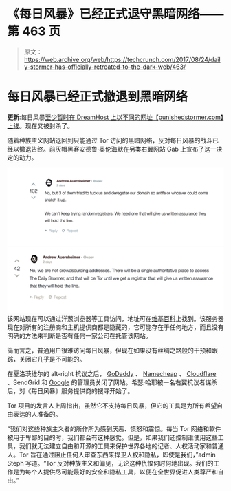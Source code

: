 # 《每日风暴》已经正式退守黑暗网络——第 463 页

> 原文：<https://web.archive.org/web/https://techcrunch.com/2017/08/24/daily-stormer-has-officially-retreated-to-the-dark-web/463/>

# 每日风暴已经正式撤退到黑暗网络

**更新**:每日风暴[至少暂时在 DreamHost 上以不同的网址【punishedstormer.com】上线](https://web.archive.org/web/20200113000856/https://beta.techcrunch.com/2017/08/24/easy-come-easy-go-daily-stormer-briefly-reappears-on-dreamhost-before-being-banned-again/)。现在又被封杀了。

随着种族主义网站退回到只能通过 Tor 访问的黑暗网络，反对每日风暴的战斗已经以撤退告终。前灰帽黑客安德鲁·奥伦海默在另类右翼网站 Gab 上宣布了这一决定的动力。

![](img/d0e65767228209d6a77d311ce3c8b5ef.png)
![](img/46db00d4b4b7067a8ab8511709be6d30.png)
该网站现在可以通过洋葱浏览器等工具访问，地址可在[维基百科](https://web.archive.org/web/20200113000856/https://en.wikipedia.org/wiki/The_Daily_Stormer)上找到。该服务器现在对所有的注册商和主机提供商都是隐藏的，它可能存在于任何地方，而且没有明确的方法来判断是否有任何一家公司在托管该网站。

简而言之，普通用户很难访问每日风暴，但现在如果没有丝绸之路般的干预和跟踪，关闭它几乎是不可能的。

在夏洛茨维尔的 alt-right 抗议之后， [GoDaddy](https://web.archive.org/web/20200113000856/https://beta.techcrunch.com/2017/08/13/godaddy-tells-white-supremacist-site-daily-stormer-to-find-a-new-domain-provider/) 、 [Namecheap](https://web.archive.org/web/20200113000856/https://beta.techcrunch.com/2017/08/20/the-daily-stormer-was-back-online-for-a-quick-second/) 、 [Cloudflare](https://web.archive.org/web/20200113000856/https://beta.techcrunch.com/2017/08/16/digital-ocean-and-cloudflare-ditch-neo-nazi-client-the-daily-stormer/) 、SendGrid 和 [Google](https://web.archive.org/web/20200113000856/https://beta.techcrunch.com/2017/08/14/google-daily-stormer-domain/) 的管理员关闭了网站。希瑟·哈耶被一名右翼抗议者谋杀后，对《每日风暴》服务提供商的搜寻开始了。

Tor 项目的发言人上周指出，虽然它不支持每日风暴，但它的工具是为所有希望自由表达的人准备的。

“我们对这些种族主义者的所作所为感到厌恶、愤怒和震惊。每当 Tor 网络和软件被用于卑鄙的目的时，我们都会有这种感觉。但是，如果我们还控制谁使用这些工具，我们就无法建立自由和开源的工具来保护世界各地的记者、人权活动家和普通人。Tor 旨在通过阻止任何人审查东西来捍卫人权和隐私，即使是我们，”admin Steph 写道。“Tor 反对种族主义和偏见，无论这种仇恨何时何地出现。我们的工作是为每个人提供尽可能最好的安全和隐私工具，以便在全世界促进人类尊严和自由。”